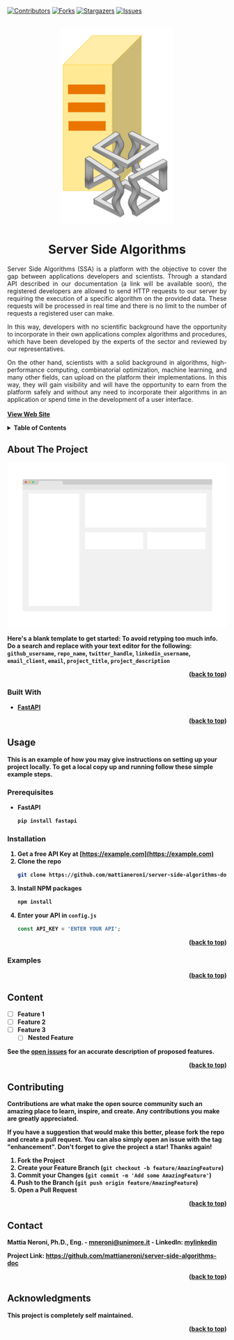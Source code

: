 <div id="top"></div>

[![Contributors][contributors-shield]][contributors-url]
[![Forks][forks-shield]][forks-url]
[![Stargazers][stars-shield]][stars-url]
[![Issues][issues-shield]][issues-url]



<br />
<div align="center">
  <a href="https://github.com/mattianeroni/server-side-algorithms-doc">
    <img src="images/logo.png" alt="Logo" width="260" height="450">
  </a>
  
  <h1 align="center">Server Side Algorithms</h1>
  
  <p align="justify">
    Server Side Algorithms (SSA) is a platform with the objective to cover the gap between applications developers and scientists. Through a standard API described in our documentation (a link will be available soon), the registered developers are allowed to send HTTP requests to our server by requiring the execution of a specific algorithm on the provided data. These requests will be processed in real time and there is no limit to the number of requests a registered user can make. 
  </p>
  <p align="justify">
    In this way, developers with no scientific background have the opportunity to incorporate in their own applications complex algorithms and procedures, which have been developed by the experts of the sector and reviewed by our representatives.
  </p>
  <p align="justify">
    On the other hand, scientists with a solid background in algorithms, high-performance computing, combinatorial optimization, machine learning, and many other fields, can upload on the platform their implementations. In this way, they will gain visibility and will have the opportunity to earn from the platform safely and without any need to incorporate their algorithms in an application or spend time in the development of a user interface.
    <br />
    <br />
    <a href="https://github.com/mattianeroni/server-side-algorithms-doc"><strong>View Web Site</a>
    <br />
  </p>
</div>



<!-- TABLE OF CONTENTS -->
<details>
  <summary>Table of Contents</summary>
  <ol>
    <li>
      <a href="#about-the-project">About The Project</a>
      <ul>
        <li><a href="#built-with">Built With</a></li>
      </ul>
    </li>
    <li>
      <a href="#usage">Usage</a>
      <ul>
        <li><a href="#prerequisites">Prerequisites</a></li>
        <li><a href="#installation">Installation</a></li>
        <li><a href="#examples">Examples</a></li>
      </ul>
    </li>
    <li><a href="#content">Content</a></li>
    <li><a href="#contact">Contact</a></li>
    <li><a href="#acknowledgments">Acknowledgments</a></li>
  </ol>
</details>



## About The Project

[![Product Name Screen Shot][product-screenshot]](https://example.com)

Here's a blank template to get started: To avoid retyping too much info. Do a search and replace with your text editor for the following: `github_username`, `repo_name`, `twitter_handle`, `linkedin_username`, `email_client`, `email`, `project_title`, `project_description`

<p align="right">(<a href="#top">back to top</a>)</p>



### Built With

* [FastAPI](https://fastapi.tiangolo.com/)

<p align="right">(<a href="#top">back to top</a>)</p>



## Usage

This is an example of how you may give instructions on setting up your project locally.
To get a local copy up and running follow these simple example steps.

### Prerequisites

* FastAPI
  ```sh
  pip install fastapi
  ```

### Installation

1. Get a free API Key at [https://example.com](https://example.com)
2. Clone the repo
   ```sh
   git clone https://github.com/mattianeroni/server-side-algorithms-doc.git
   ```
3. Install NPM packages
   ```sh
   npm install
   ```
4. Enter your API in `config.js`
   ```js
   const API_KEY = 'ENTER YOUR API';
   ```
   
<p align="right">(<a href="#top">back to top</a>)</p>


### Examples
   

<p align="right">(<a href="#top">back to top</a>)</p>




<!-- ROADMAP -->
## Content

- [ ] Feature 1
- [ ] Feature 2
- [ ] Feature 3
    - [ ] Nested Feature

See the [open issues](https://github.com/github_username/repo_name/issues) for an accurate description of proposed features.

<p align="right">(<a href="#top">back to top</a>)</p>



## Contributing

Contributions are what make the open source community such an amazing place to learn, inspire, and create. Any contributions you make are **greatly appreciated**.

If you have a suggestion that would make this better, please fork the repo and create a pull request. You can also simply open an issue with the tag "enhancement".
Don't forget to give the project a star! Thanks again!

1. Fork the Project
2. Create your Feature Branch (`git checkout -b feature/AmazingFeature`)
3. Commit your Changes (`git commit -m 'Add some AmazingFeature'`)
4. Push to the Branch (`git push origin feature/AmazingFeature`)
5. Open a Pull Request

<p align="right">(<a href="#top">back to top</a>)</p>



## Contact


Mattia Neroni, Ph.D., Eng. - mneroni@unimore.it - LinkedIn: [mylinkedin]

Project Link: https://github.com/mattianeroni/server-side-algorithms-doc

<p align="right">(<a href="#top">back to top</a>)</p>



## Acknowledgments


This project is completely self maintained.

<p align="right">(<a href="#top">back to top</a>)</p>



<!-- MARKDOWN LINKS & IMAGES -->
<!-- https://www.markdownguide.org/basic-syntax/#reference-style-links -->
[contributors-shield]: https://img.shields.io/github/contributors/mattianeroni/server-side-algorithms-doc.svg?style=for-the-badge
[contributors-url]: https://github.com/mattianeroni/server-side-algorithms-doc/graphs/contributors
[forks-shield]: https://img.shields.io/github/forks/mattianeroni/server-side-algorithms-doc.svg?style=for-the-badge
[forks-url]: https://github.com/mattianeroni/server-side-algorithms-doc/network/members
[stars-shield]: https://img.shields.io/github/stars/mattianeroni/server-side-algorithms-doc.svg?style=for-the-badge
[stars-url]: https://github.com/mattianeroni/server-side-algorithms-doc/stargazers
[issues-shield]: https://img.shields.io/github/issues/mattianeroni/server-side-algorithms-doc.svg?style=for-the-badge
[issues-url]: https://github.com/mattianeroni/server-side-algorithms-doc/issues
[mylinkedin]: https://www.linkedin.com/in/mattia-neroni-081965101/
[product-screenshot]: images/screenshot.png
